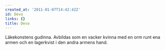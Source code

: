 ```yaml
---
created_at: '2011-01-07T14:42:42Z'
id: Deva
links: {}
title: Deva
---
```


Läkekonstens gudinna. Avbildas som en vacker kvinna med en orm runt ena armen och en lagerkvist i
den andra armens hand.
